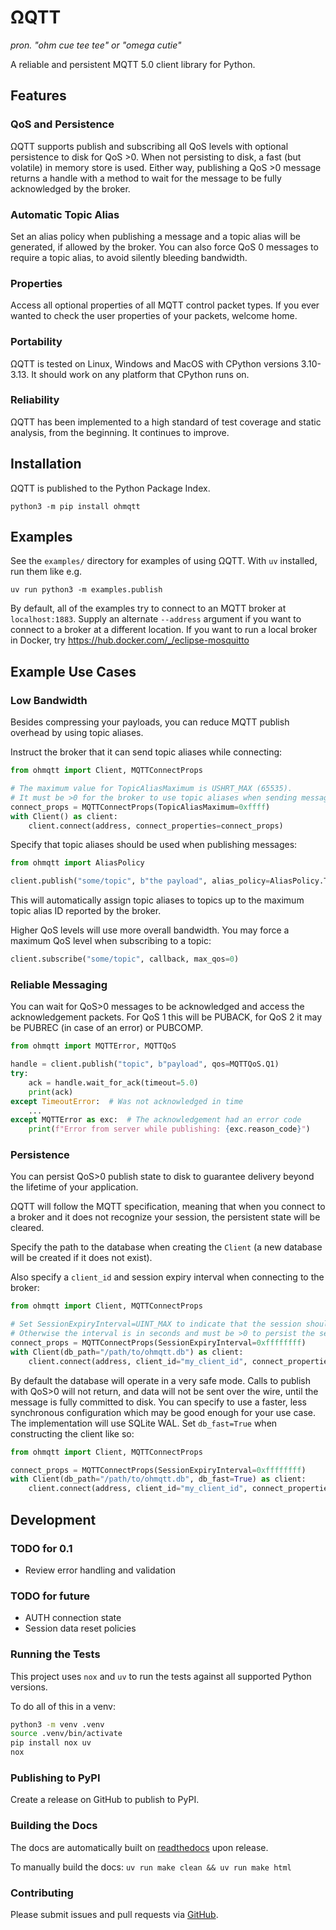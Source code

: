 # ΩQTT

*pron. "ohm cue tee tee" or "omega cutie"*

A reliable and persistent MQTT 5.0 client library for Python.

## Features

### QoS and Persistence

ΩQTT supports publish and subscribing all QoS levels with optional persistence to disk for QoS >0.
When not persisting to disk, a fast (but volatile) in memory store is used.
Either way, publishing a QoS >0 message returns a handle with a method to wait for the message to be fully acknowledged by the broker.

### Automatic Topic Alias

Set an alias policy when publishing a message and a topic alias will be generated, if allowed by the broker.
You can also force QoS 0 messages to require a topic alias, to avoid silently bleeding bandwidth.

### Properties

Access all optional properties of all MQTT control packet types.
If you ever wanted to check the user properties of your packets, welcome home.

### Portability

ΩQTT is tested on Linux, Windows and MacOS with CPython versions 3.10-3.13.
It should work on any platform that CPython runs on.

### Reliability

ΩQTT has been implemented to a high standard of test coverage and static analysis, from the beginning.
It continues to improve.

## Installation

ΩQTT is published to the Python Package Index.

`python3 -m pip install ohmqtt`

## Examples

See the `examples/` directory for examples of using ΩQTT.
With `uv` installed, run them like e.g.

`uv run python3 -m examples.publish`

By default, all of the examples try to connect to an MQTT broker at `localhost:1883`.
Supply an alternate `--address` argument if you want to connect to a broker at a different location.
If you want to run a local broker in Docker, try <https://hub.docker.com/_/eclipse-mosquitto>

## Example Use Cases

### Low Bandwidth

Besides compressing your payloads, you can reduce MQTT publish overhead by using topic aliases.

Instruct the broker that it can send topic aliases while connecting:

```python
from ohmqtt import Client, MQTTConnectProps

# The maximum value for TopicAliasMaximum is USHRT_MAX (65535).
# It must be >0 for the broker to use topic aliases when sending messages to the client.
connect_props = MQTTConnectProps(TopicAliasMaximum=0xffff)
with Client() as client:
    client.connect(address, connect_properties=connect_props)
```

Specify that topic aliases should be used when publishing messages:

```python
from ohmqtt import AliasPolicy

client.publish("some/topic", b"the payload", alias_policy=AliasPolicy.TRY)
```

This will automatically assign topic aliases to topics up to the maximum topic alias ID reported by the broker.

Higher QoS levels will use more overall bandwidth.
You may force a maximum QoS level when subscribing to a topic:

```python
client.subscribe("some/topic", callback, max_qos=0)
```

### Reliable Messaging

You can wait for QoS>0 messages to be acknowledged and access the acknowledgement packets.
For QoS 1 this will be PUBACK, for QoS 2 it may be PUBREC (in case of an error) or PUBCOMP.

```python
from ohmqtt import MQTTError, MQTTQoS

handle = client.publish("topic", b"payload", qos=MQTTQoS.Q1)
try:
    ack = handle.wait_for_ack(timeout=5.0)
    print(ack)
except TimeoutError:  # Was not acknowledged in time
    ...
except MQTTError as exc:  # The acknowledgement had an error code
    print(f"Error from server while publishing: {exc.reason_code}")
```

### Persistence

You can persist QoS>0 publish state to disk to guarantee delivery beyond the lifetime of your application.

ΩQTT will follow the MQTT specification, meaning that when you connect to a broker and it does not recognize your session,
the persistent state will be cleared.

Specify the path to the database when creating the `Client` (a new database will be created if it does not exist).

Also specify a `client_id` and session expiry interval when connecting to the broker:

```python
from ohmqtt import Client, MQTTConnectProps

# Set SessionExpiryInterval=UINT_MAX to indicate that the session should never expire.
# Otherwise the interval is in seconds and must be >0 to persist the session.
connect_props = MQTTConnectProps(SessionExpiryInterval=0xffffffff)
with Client(db_path="/path/to/ohmqtt.db") as client:
    client.connect(address, client_id="my_client_id", connect_properties=connect_props)
```

By default the database will operate in a very safe mode.
Calls to publish with QoS>0 will not return, and data will not be sent over the wire, until the message is fully committed to disk.
You can specify to use a faster, less synchronous configuration which may be good enough for your use case.
The implementation will use SQLite WAL. Set `db_fast=True` when constructing the client like so:

```python
from ohmqtt import Client, MQTTConnectProps

connect_props = MQTTConnectProps(SessionExpiryInterval=0xffffffff)
with Client(db_path="/path/to/ohmqtt.db", db_fast=True) as client:
    client.connect(address, client_id="my_client_id", connect_properties=connect_props)
```

## Development

### TODO for 0.1

* Review error handling and validation

### TODO for future

* AUTH connection state
* Session data reset policies

### Running the Tests

This project uses `nox` and `uv` to run the tests against all supported Python versions.

To do all of this in a venv:

```bash
python3 -m venv .venv
source .venv/bin/activate
pip install nox uv
nox
```

### Publishing to PyPI

Create a release on GitHub to publish to PyPI.

### Building the Docs

The docs are automatically built on [readthedocs](https://ohmqtt-python.readthedocs.io/en/latest/) upon release.

To manually build the docs: `uv run make clean && uv run make html`

### Contributing

Please submit issues and pull requests via [GitHub](https://github.com/ohmqtt/ohmqtt_python).
